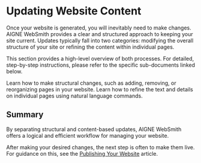 # Updating Website Content

Once your website is generated, you will inevitably need to make changes. AIGNE WebSmith provides a clear and structured approach to keeping your site current. Updates typically fall into two categories: modifying the overall structure of your site or refining the content within individual pages.

This section provides a high-level overview of both processes. For detailed, step-by-step instructions, please refer to the specific sub-documents linked below.

<x-cards data-columns="2">
  <x-card data-title="Updating Website Structure" data-icon="lucide:layout-template" data-href="/core-tasks/updating-website-content/updating-website-structure">
    Learn how to make structural changes, such as adding, removing, or reorganizing pages in your website.
  </x-card>
  <x-card data-title="Updating Page Content" data-icon="lucide:file-text" data-href="/core-tasks/updating-website-content/updating-page-content">
    Learn how to refine the text and details on individual pages using natural language commands.
  </x-card>
</x-cards>

## Summary

By separating structural and content-based updates, AIGNE WebSmith offers a logical and efficient workflow for managing your website.

After making your desired changes, the next step is often to make them live. For guidance on this, see the [Publishing Your Website](./core-tasks-publishing-your-website.md) article.